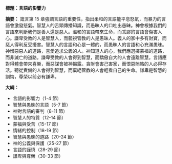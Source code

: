 **標題：言語的影響力**

**摘要：**
箴言第 15 章強調言語的重要性，指出柔和的言語能平息怒氣，而暴力的言語會激發怒氣。智慧人的舌頭傳播知識，而愚昧人的口吐出愚昧。神會根據我們的言語來判斷我們是善人還是惡人。溫和的言語帶來生命，而乖謬的言語會傷害人心。謙卑受教的人是智慧人，而藐視管教的人是愚昧人。義人的家中多有財寶，而惡人得利反受擾害。智慧人的言語和心是一體的，而愚昧人的言語和心充滿愚昧。神憎惡惡人的道路，喜愛追求公義的人。神知道人的心，我們應選擇蒙福的道路，而非滅亡的道路。謙卑受教的人會得到智慧，而驕傲自大的人會遠離智慧。言語應對得體會帶來喜樂，而惡謀會被神揭露。貪財會害己害家，而恨惡賄賂的人必得存活。聽從責備的人會得到智慧，而棄絕管教的人會輕看自己的生命。謙卑是智慧的訓悔，尊榮以前必有謙卑。

**大綱：**

* 言語的影響力（1-4 節）
* 智慧與愚昧的言語（5-7 節）
* 神對言語的審判（8-11 節）
* 智慧人的特質（12-14 節）
* 蒙福與受苦（15-17 節）
* 情緒的控制（18-19 節）
* 智慧與愚昧的道路（20-24 節）
* 神的公義與保護（25-27 節）
* 言語的謹慎（28-29 節）
* 謙卑與尊榮（30-33 節）